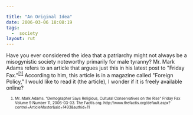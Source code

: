 ```yaml
---

title: "An Original Idea"
date: 2006-03-06 18:08:19
tags:
  -  society
layout: rut
---
```



<p>Have you ever considered the idea that a patriarchy might not always be a misogynistic society noteworthy primarily for male tyranny?  Mr. Mark Adams refers to an article that argues just this in his latest post to "Friday Fax."<sup><a href="http://www.thefactis.org/default.aspx?control=ArticleMaster&aid=1493&authid=11" title="Demographer Says Religious, Cultural Conservatives on the Rise">[1]</a></sup> According to him, this article is in a magazine called "Foreign Policy," I would like to read it (the article), I wonder if it is freely available online?</p>  <ol><font size="-2"><li><font size="-2">Mr. Mark Adams. "Demographer Says Religious, Cultural Conservatives on the Rise" Friday Fax Volume 9 Number 11, 2006-03-03.  The FactIs.org. http://www.thefactis.org/default.aspx?control=ArticleMaster&aid=1493&authid=11</font></li></font></ol>


